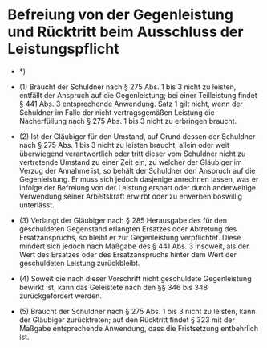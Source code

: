 # Befreiung von der Gegenleistung und Rücktritt beim Ausschluss der Leistungspflicht

- *) 

- (1) Braucht der Schuldner nach § 275 Abs. 1 bis 3 nicht zu leisten, entfällt der Anspruch auf die Gegenleistung; bei einer Teilleistung findet § 441 Abs. 3 entsprechende Anwendung. Satz 1 gilt nicht, wenn der Schuldner im Falle der nicht vertragsgemäßen Leistung die Nacherfüllung nach § 275 Abs. 1 bis 3 nicht zu erbringen braucht.

- (2) Ist der Gläubiger für den Umstand, auf Grund dessen der Schuldner nach § 275 Abs. 1 bis 3 nicht zu leisten braucht, allein oder weit überwiegend verantwortlich oder tritt dieser vom Schuldner nicht zu vertretende Umstand zu einer Zeit ein, zu welcher der Gläubiger im Verzug der Annahme ist, so behält der Schuldner den Anspruch auf die Gegenleistung. Er muss sich jedoch dasjenige anrechnen lassen, was er infolge der Befreiung von der Leistung erspart oder durch anderweitige Verwendung seiner Arbeitskraft erwirbt oder zu erwerben böswillig unterlässt.

- (3) Verlangt der Gläubiger nach § 285 Herausgabe des für den geschuldeten Gegenstand erlangten Ersatzes oder Abtretung des Ersatzanspruchs, so bleibt er zur Gegenleistung verpflichtet. Diese mindert sich jedoch nach Maßgabe des § 441 Abs. 3 insoweit, als der Wert des Ersatzes oder des Ersatzanspruchs hinter dem Wert der geschuldeten Leistung zurückbleibt.

- (4) Soweit die nach dieser Vorschrift nicht geschuldete Gegenleistung bewirkt ist, kann das Geleistete nach den §§ 346 bis 348 zurückgefordert werden.

- (5) Braucht der Schuldner nach § 275 Abs. 1 bis 3 nicht zu leisten, kann der Gläubiger zurücktreten; auf den Rücktritt findet § 323 mit der Maßgabe entsprechende Anwendung, dass die Fristsetzung entbehrlich ist.

